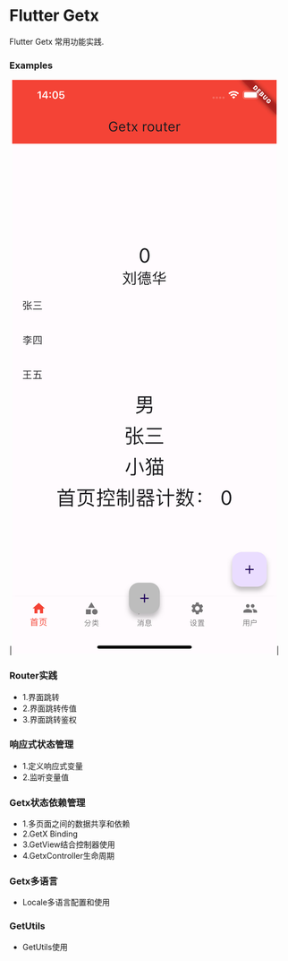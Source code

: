 # Flutter Getx
Flutter Getx 常用功能实践.

 ### Examples
|![image](https://github.com/developerjet/FlutterGetx/blob/main/ScreenShot/iPhone_01.png)|

### Router实践
- 1.界面跳转
- 2.界面跳转传值
- 3.界面跳转鉴权

### 响应式状态管理
- 1.定义响应式变量
- 2.监听变量值

### Getx状态依赖管理
- 1.多页面之间的数据共享和依赖 
- 2.GetX Binding
- 3.GetView结合控制器使用
- 4.GetxController生命周期

### Getx多语言
- Locale多语言配置和使用 

### GetUtils
- GetUtils使用
